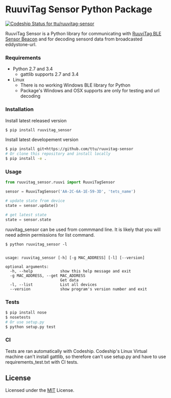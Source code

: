 # RuuviTag Sensor Python Package

[ ![Codeship Status for ttu/ruuvitag-sensor](https://codeship.com/projects/5d8139b0-52ae-0134-2889-02adab5d782c/status?branch=master)](https://codeship.com/projects/171611)

RuuviTag Sensor is a Python library for communicating with [RuuviTag BLE Sensor Beacon](http://ruuvitag.com/) and for decoding sensord data from broadcasted eddystone-url.

### Requirements

* Python 2.7 and 3.4
    * gattlib supports 2.7 and 3.4
* Linux
    * There is no working Windows BLE library for Python
    * Package's Windows and OSX supports are only for testing and url decoding

### Installation

Install latest released version
```sh
$ pip install ruuvitag_sensor
```

Install latest developement version
```sh
$ pip install git+https://github.com/ttu/ruuvitag-sensor
# Or clone this repository and install locally
$ pip install -e .
```

### Usage

```python
from ruuvitag_sensor.ruuvi import RuuviTagSensor

sensor = RuuviTagSensor('AA-2C-6A-1E-59-3D', 'tets_name')

# update state from device
state = sensor.update()

# get latest state
state = sensor.state
```

ruuvitag_sensor can be used from commmand line. It is likely that you will need admin permissions for list command.

```
$ python ruuvitag_sensor -l


usage: ruuvitag_sensor [-h] [-g MAC_ADDRESS] [-l] [--version]

optional arguments:
  -h, --help            show this help message and exit
  -g MAC_ADDRESS, --get MAC_ADDRESS
                        Get data
  -l, --list            List all devices
  --version             show program's version number and exit
```

### Tests

```sh
$ pip install nose
$ nosetests
# Or use setup.py
$ python setup.py test
```

### CI

Tests are ran automatically with Codeship. Codeship's Linux Virtual machine can't install gattlib, so therefore can't use setup.py and have to use requirements_test.txt with CI tests.

## License

Licensed under the [MIT](LICENSE) License.